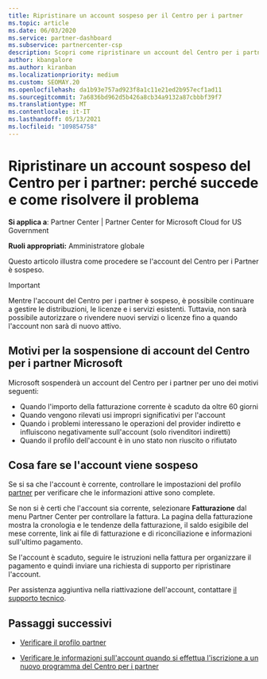 ```yaml
---
title: Ripristinare un account sospeso per il Centro per i partner
ms.topic: article
ms.date: 06/03/2020
ms.service: partner-dashboard
ms.subservice: partnercenter-csp
description: Scopri come ripristinare un account del Centro per i partner sospeso, perché si verifica la sospensione e come puoi usare il tuo account durante la sospensione.
author: kbangalore
ms.author: kiranban
ms.localizationpriority: medium
ms.custom: SEOMAY.20
ms.openlocfilehash: da1b93e757ad923f8a1c11e21ed2b957ecf1ad11
ms.sourcegitcommit: 7a6836bd962d5b426a8cb34a9132a87cbbbf39f7
ms.translationtype: MT
ms.contentlocale: it-IT
ms.lasthandoff: 05/13/2021
ms.locfileid: "109854758"
---
```

# <a name="restore-a-suspended-partner-center-account---learn-why-it-happens-and-what-to-do-about-it"></a>Ripristinare un account sospeso del Centro per i partner: perché succede e come risolvere il problema

**Si applica a**: Partner Center | Partner Center for Microsoft Cloud for US Government

**Ruoli appropriati:** Amministratore globale

Questo articolo illustra come procedere se l'account del Centro per i Partner è sospeso.

> [!IMPORTANT]  
> Mentre l'account del Centro per i partner è sospeso, è possibile continuare a gestire le distribuzioni, le licenze e i servizi esistenti. Tuttavia, non sarà possibile autorizzare o rivendere nuovi servizi o licenze fino a quando l'account non sarà di nuovo attivo.

## <a name="why-partner-center-accounts-are-suspended"></a>Motivi per la sospensione di account del Centro per i partner Microsoft

Microsoft sospenderà un account del Centro per i partner per uno dei motivi seguenti:

- Quando l'importo della fatturazione corrente è scaduto da oltre 60 giorni
- Quando vengono rilevati usi impropri significativi per l'account
- Quando i problemi interessano le operazioni del provider indiretto e influiscono negativamente sull'account (solo rivenditori indiretti)
- Quando il profilo dell'account è in uno stato non riuscito o rifiutato

## <a name="what-to-do-if-your-account-is-suspended"></a>Cosa fare se l'account viene sospeso

Se si sa che l'account è corrente, controllare le impostazioni del profilo [partner](https://partner.microsoft.com/pcv/accountsettings/partnerprofile) per verificare che le informazioni attive sono complete. 

Se non si è certi che l'account sia corrente, selezionare **Fatturazione** dal menu Partner Center per controllare la fattura.  La pagina della fatturazione mostra la cronologia e le tendenze della fatturazione, il saldo esigibile del mese corrente, link ai file di fatturazione e di riconciliazione e informazioni sull'ultimo pagamento.

Se l'account è scaduto, seguire le istruzioni nella fattura per organizzare il pagamento e quindi inviare una richiesta di supporto per ripristinare l'account. 

Per assistenza aggiuntiva nella riattivazione dell'account, contattare [il supporto tecnico](https://partner.microsoft.com/dashboard/support/csp/servicerequests/create).

## <a name="next-steps"></a>Passaggi successivi

- [Verificare il profilo partner](update-your-partner-profile.md)

- [Verificare le informazioni sull'account quando si effettua l'iscrizione a un nuovo programma del Centro per i partner](verification-responses.md)
